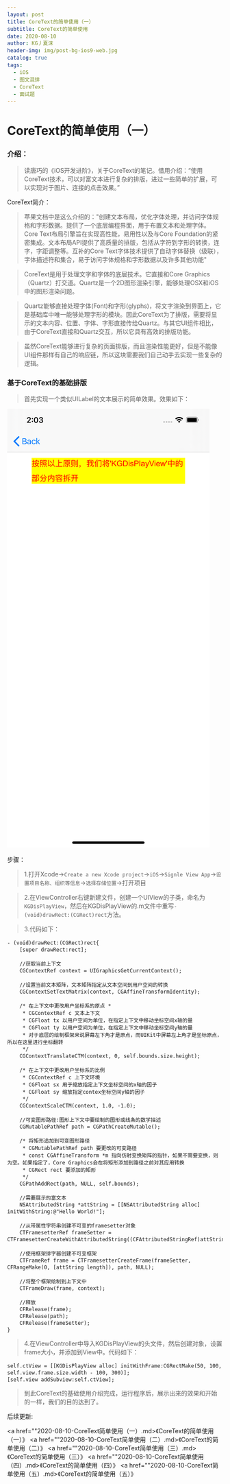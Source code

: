 ```yaml
---
layout: post
title: CoreText的简单使用（一）
subtitle: CoreText的简单使用
date: 2020-08-10
author: KG丿夏沫
header-img: img/post-bg-ios9-web.jpg
catalog: true
tags:
  - iOS
  - 图文混排
  - CoreText
  - 面试题
---
```


# CoreText的简单使用（一）

### 介绍：

> 读唐巧的《iOS开发进阶》，关于CoreText的笔记。借用介绍：“使用CoreText技术，可以对富文本进行复杂的排版，进过一些简单的扩展，可以实现对于图片、连接的点击效果。”

CoreText简介：

>苹果文档中是这么介绍的："创建文本布局，优化字体处理，并访问字体规格和字形数据。提供了一个底层编程界面，用于布置文本和处理字体。Core Text布局引擎旨在实现高性能，易用性以及与Core Foundation的紧密集成。文本布局API提供了高质量的排版，包括从字符到字形的转换，连字，字距调整等。互补的Core Text字体技术提供了自动字体替换（级联），字体描述符和集合，易于访问字体规格和字形数据以及许多其他功能"

>CoreText是用于处理文字和字体的底层技术。它直接和Core Graphics（Quartz）打交道。Quartz是一个2D图形渲染引擎，能够处理OSX和iOS中的图形渲染问题。

>Quartz能够直接处理字体(Font)和字形(glyphs)，将文字渲染到界面上，它是基础库中唯一能够处理字形的模块。因此CoreText为了排版，需要将显示的文本内容、位置、字体、字形直接传给Quartz。与其它UI组件相比，由于CoreText直接和Quartz交互，所以它具有高效的排版功能。

>虽然CoreText能够进行复杂的页面排版，而且渲染性能更好，但是不能像UI组件那样有自己的响应链，所以这块需要我们自己动手去实现一些复杂的逻辑。

### 基于CoreText的基础排版

>首先实现一个类似UILabel的文本展示的简单效果。效果如下：

<img src="/img/20200810001.png" alert="UILabel文本展示效果">

步骤：

>1.打开Xcode->```Create a new Xcode project```->```iOS```->```Signle View App```->```设置项目名称、组织等信息```->```选择存储位置```->打开项目

>2.在ViewController右键新建文件，创建一个UIView的子类，命名为```KGDisPlayView```，然后在KGDisPlayView的.m文件中重写```- (void)drawRect:(CGRect)rect```方法。

>3.代码如下：

```
- (void)drawRect:(CGRect)rect{
    [super drawRect:rect];
    
    //获取当前上下文
    CGContextRef context = UIGraphicsGetCurrentContext();

    //设置当前文本矩阵，文本矩阵指定从文本空间到用户空间的转换
    CGContextSetTextMatrix(context, CGAffineTransformIdentity);

    /* 在上下文中更改用户坐标系的原点 *
     * CGContextRef c 文本上下文
     * CGFloat tx 以用户空间为单位，在指定上下文中移动坐标空间x轴的量
     * CGFloat ty 以用户空间为单位，在指定上下文中移动坐标空间y轴的量
     * 对于底层的绘制框架来说屏幕左下角才是原点，而UIKit中屏幕左上角才是坐标原点，所以在这里进行坐标翻转
     */
    CGContextTranslateCTM(context, 0, self.bounds.size.height);

    /* 在上下文中更改用户坐标系的比例
     * CGContextRef c 上下文环境
     * CGFloat sx 用于缩放指定上下文坐标空间的x轴的因子
     * CGFloat sy 缩放指定contex坐标空间y轴的因子
     */
    CGContextScaleCTM(context, 1.0, -1.0);

    //可变图形路径:图形上下文中要绘制的图形或线条的数学描述
    CGMutablePathRef path = CGPathCreateMutable();

    /* 将矩形追加到可变图形路径
     * CGMutablePathRef path 要更改的可变路径
     * const CGAffineTransform *m 指向仿射变换矩阵的指针，如果不需要变换，则为空。如果指定了，Core Graphics会在将矩形添加到路径之前对其应用转换
     * CGRect rect 要添加的矩形
     */
    CGPathAddRect(path, NULL, self.bounds);

    //需要展示的富文本
    NSAttributedString *attString = [[NSAttributedString alloc] initWithString:@"Hello World!"];

    //从带属性字符串创建不可变的framesetter对象
    CTFramesetterRef frameSetter = CTFramesetterCreateWithAttributedString((CFAttributedStringRef)attString);

    //使用框架排字器创建不可变框架
    CTFrameRef frame = CTFramesetterCreateFrame(frameSetter, CFRangeMake(0, [attString length]), path, NULL);

    //将整个框架绘制到上下文中
    CTFrameDraw(frame, context);

    //释放
    CFRelease(frame);
    CFRelease(path);
    CFRelease(frameSetter);
}
```

>4.在ViewController中导入KGDisPlayView的头文件，然后创建对象，设置frame大小，并添加到View中。代码如下：

```
self.ctView = [[KGDisPlayView alloc] initWithFrame:CGRectMake(50, 100, self.view.frame.size.width - 100, 300)];
[self.view addSubview:self.ctView];
```

>到此CoreText的基础使用介绍完成，运行程序后，展示出来的效果和开始的一样，我们的目的达到了。

后续更新:

<a href=""2020-08-10-CoreText简单使用（一）.md>《CoreText的简单使用（一）》</a>
<a href=""2020-08-10-CoreText简单使用（二）.md>《CoreText的简单使用（二）》</a>
<a href=""2020-08-10-CoreText简单使用（三）.md>《CoreText的简单使用（三）》</a>
<a href=""2020-08-10-CoreText简单使用（四）.md>《CoreText的简单使用（四）》</a>
<a href=""2020-08-10-CoreText简单使用（五）.md>《CoreText的简单使用（五）》</a>